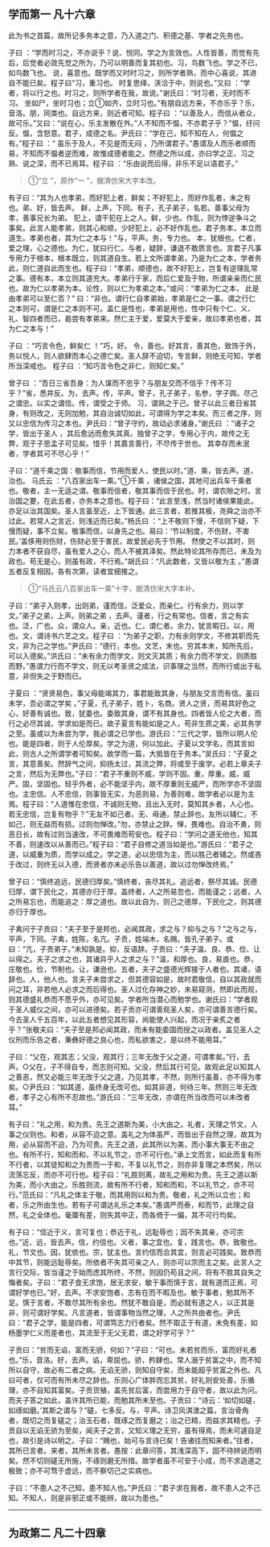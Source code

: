 ## 学而第一 凡十六章

此为书之首篇，故所记多务本之意，乃入道之门、积德之基、学者之先务也。

子曰 ：“学而时习之，不亦说乎？说、悦同。学之为言效也。人性皆善，而觉有先后，后觉者必效先觉之所为，乃可以明善而复其初也。习，鸟数飞也。学之不已，如鸟数飞也。 说，喜意也。既学而又时时习之，则所学者熟，而中心喜说，其进自不能已矣。程子曰“习，重习也。 时复思绎，浃洽于中，则说也。”又曰 ：“学者，将以行之也。时习之，则所学者在我，故说。”谢氏曰：“时习者，无时而不习。 坐如尸，坐时习也；立①如齐，立时习也。”有朋自远方来，不亦乐乎？乐，音洛。朋，同类也。自远方来，则近者可知。程子曰 ：“以善及人，而信从者众，故可乐。”又曰：“说在心，乐主发散在外。”人不知而不愠，不亦君子乎？”愠，纡问反。愠，含怒意。君子，成德之名。尹氏曰：“学在己，知不知在人，何愠之有。”程子曰 ：“ 虽乐于及人，不见是而无闷 ，乃所谓君子。”愚谓及人而乐者顺而易，不知而不愠者逆而难，故惟成德者能之。然德之所以成，亦曰学之正、习之熟、说之深，而不已焉耳。程子曰 ：“乐由说而后得，非乐不足以语君子。”
> ①“立 ”，原作“一 ”，据清仿宋大字本改。

有子曰：“其为人也孝弟，而好犯上者，鲜矣；不好犯上，而好作乱者，未之有也。弟、好，皆去声。 鲜，上声，下同。有子，孔子弟子，名若。善事父母为孝，善事兄长为弟。 犯上，谓干犯在上之人。鲜，少也。作乱，则为悖逆争斗之事矣。此言人能孝弟，则其心和顺，少好犯上，必不好作乱也。君子务本，本立而道生。孝弟也者，其为仁之本与！”与，平声。务，专力也。 本，犹根也。仁者，爱之理，心之德也。为仁，犹曰行仁。与者，疑辞，谦退不敢质言也。言君子凡事专用力于根本，根本既立，则其道自生。若上文所谓孝弟，乃是为仁之本，学者务此，则仁道自此而生也。程子曰：“孝弟，顺德也，故不好犯上，岂复有逆理乱常之事。德有本，本立则其道充大。孝弟行于家，而后仁爱及于物，所谓亲亲而仁民也。故为仁以孝弟为本。论性，则以仁为孝弟之本。”或问：“孝弟为仁之本， 此是由孝弟可以至仁否？” 曰：“非也。谓行仁自孝弟始，孝弟是仁之一事。谓之行仁之本则可，谓是仁之本则不可。盖仁是性也，孝弟是用也，性中只有个仁、义、礼、智四者而已，曷尝有孝弟来。然仁主于爱，爱莫大于爱亲，故曰孝弟也者，其为仁之本与！”

子曰 ：“巧言令色，鲜矣仁 ！”巧，好。 令，善也。好其言，善其色，致饰于外，务以悦人，则人欲肆而本心之德亡矣。圣人辞不迫切，专言鲜，则绝无可知，学者所当深戒也。 程子曰 ：“知巧言令色之非仁，则知仁矣。”

曾子曰 ：“吾日三省吾身：为人谋而不忠乎？与朋友交而不信乎？传不习乎？”省，悉井反。为，去声。传，平声。曾子，孔子弟子，名参，字子舆。尽己之谓忠。以实之谓信。传，谓受之于师。 习，谓熟之于己。曾子以此三者日省其身，有则改之，无则加勉，其自治诚切如此，可谓得为学之本矣。而三者之序，则又以忠信为传习之本也。尹氏曰：“曾子守约，故动必求诸身。”谢氏曰 ：“诸子之学，皆出于圣人 ，其后愈远而愈失其真。独曾子之学，专用心于内，故传之无弊，观于子思孟子可见矣。惜乎！其嘉言善行，不尽传于世也。 其幸存而未泯者，学者其可不尽心乎！”

子曰：“道千乘之国：敬事而信，节用而爱人，使民以时。”道、乘，皆去声。道，治也。 马氏云 ：“八百家出车一乘。”①千乘 ，诸侯之国，其地可出兵车千乘者也。敬者，主一无适之谓。敬事而信者，敬其事而信于民也。时，谓农隙之时。言治国之要，在此五者，亦务本之意也。程子曰：“此言至浅，然当时诸侯果能此，亦足以治其国矣。圣人言虽至近，上下皆通。此三言者，若推其极，尧舜之治亦不过此。若常人之言近，则浅近而已矣。”杨氏曰 ：“上不敬则下慢，不信则下疑，下慢而疑，事不立矣。敬事而信，以身先之也。易曰：‘节以制度，不伤财，不害民。’盖侈用则伤财，伤财必至于害民，故爱民必先于节用。 然使之不以其时，则力本者不获自尽，虽有爱人之心，而人不被其泽矣。然此特论其所存而已，未及为政也。苟无是心，则虽有政，不行焉。”胡氏曰：“凡此数者，又皆以敬为主 。”愚谓五者反复相因，各有次第，读者宜细推之。
> ①“马氏云八百家出车一乘”十字，据清仿宋大字本补。

子曰：“弟子入则孝，出则弟，谨而信，泛爱众，而亲仁。行有余力，则以学文。”弟子之弟，上声。则弟之弟 ，去声。谨者，行之有常也。信者，言之有实也。泛，广也。众，谓众人。亲，近也。仁，谓仁者。余力，犹言暇日。以，用也。文，谓诗书六艺之文。程子曰 ：“为弟子之职，力有余则学文，不修其职而先文，非为己之学也。”尹氏曰：“德行，本也。文艺，末也。穷其本末，知所先后，可以入德矣。”洪氏曰：“未有余力而学文，则文灭其质；有余力而不学文，则质胜而野。”愚谓力行而不学文，则无以考圣贤之成法，识事理之当然，而所行或出于私意，非但失之于野而已。

子夏曰 ：“贤贤易色，事父母能竭其力，事君能致其身，与朋友交言而有信。虽曰未学，吾必谓之学矣 。”子夏，孔子弟子，姓卜，名商。贤人之贤，而易其好色之心，好善有诚也。致，犹委也。委致其身，谓不有其身也。四者皆人伦之大者，而行之必尽其诚，学求如是而已。故子夏言有能如是之人，苟非生质之美，必其务学之至。虽或以为未尝为学，我必谓之已学也。游氏曰：“三代之学，皆所以明人伦也。能是四者，则于人伦厚矣。学之为道，何以加此。子夏以文学名，而其言如此，则古人之所谓学者可知矣。故学而一篇，大抵皆在于务本。”吴氏曰：“子夏之言，其意善矣。然辞气之间，抑扬太过，其流之弊，将或至于废学。必若上章夫子之言，然后为无弊也。”子曰：“君子不重则不威，学则不固。重，厚重。威，威严。固，坚固也。轻乎外者，必不能坚乎内，故不厚重则无威严，而所学亦不坚固也。主忠信。人不忠信，则事皆无实，为恶则易，为善则难，故学者必以是为主焉。程子曰：“人道惟在忠信，不诚则无物，且出入无时，莫知其乡者，人心也。若无忠信，岂复有物乎？”无友不如己者。无、毋通，禁止辞也。友所以辅仁，不如己，则无益而有损。过则勿惮改。”勿，亦禁止之辞。惮，畏难也。自治不勇，则恶日长，故有过则当速改，不可畏难而苟安也。程子曰：“学问之道无他也，知其不善，则速改以从善而已。”程子曰：“君子自修之道当如是也。”游氏曰：“君子之道，以威重为质，而学以成之。学之道，必以忠信为主，而以胜己者辅之。然或吝于改过，则终无以入德，而贤者亦未必乐告以善道，故以过勿惮改终焉。”

曾子曰：“慎终追远，民德归厚矣。”慎终者，丧尽其礼。追远者，祭尽其诚。民德归厚，谓下民化之，其德亦归于厚。盖终者，人之所易忽也，而能谨之；远者，人之所易忘也，而能追之：厚之道也。故以此自为，则己之德厚，下民化之，则其德亦归于厚也。

子禽问于子贡曰：“夫子至于是邦也，必闻其政，求之与？抑与之与？”之与之与，平声，下同。子禽，姓陈，名亢。子贡，姓端木，名赐。皆孔子弟子。或曰：“亢，子贡弟子。”未知孰是。抑，反语辞。子贡曰：“夫子温、良、恭、俭、让以得之。夫子之求之也，其诸异乎人之求之与？”温，和厚也。良，易直也。恭，庄敬也。俭，节制也。让，谦逊也。五者，夫子之盛德光辉接于人者也。其诸，语辞也。人，他人也。言夫子未尝求之，但其德容如是，故时君敬信，自以其政就而问之耳，非若他人必求之而后得也。圣人过化存神之妙，未易窥测，然即此而观，则其德盛礼恭而不愿乎外，亦可见矣。学者所当潜心而勉学也。谢氏曰：“学者观于圣人威仪之间，亦可以进德矣。若子贡亦可谓善观圣人矣，亦可谓善言德行矣。今去圣人千五百年，以此五者想见其形容，尚能使人兴起，而况于亲炙之者乎？”张敬夫曰：“夫子至是邦必闻其政，而未有能委国而授之以政者。盖见圣人之仪刑而乐告之者，秉彝好德之良心也，而私欲害之，是以终不能用耳。”

子曰：“父在，观其志；父没，观其行；三年无改于父之道，可谓孝矣。”行，去声。○父在，子不得自专，而志则可知。父没，然后其行可见。故观此足以知其人之善恶，然又必能三年无改于父之道，乃见其孝，不然，则所行虽善，亦不得为孝矣。○尹氏曰：“如其道，虽终身无改可也。如其非道，何待三年。然则三年无改者，孝子之心有所不忍故也。”游氏曰：“三年无改，亦谓在所当改而可以未改者耳。”

有子曰：“礼之用，和为贵。先王之道斯为美，小大由之。礼者，天理之节文，人事之仪则也。和者，从容不迫之意。盖礼之为体虽严，而皆出于自然之理，故其为用，必从容而不迫，乃为可贵。先王之道，此其所以为美，而小事大事无不由之也。有所不行，知和而和，不以礼节之，亦不可行也。”承上文而言，如此而复有所不行者，以其徒知和之为贵而一于和，不复以礼节之，则亦非复理之本然矣，所以流荡忘反，而亦不可行也。程子曰：“礼胜则离，故礼之用和为贵。先王之道以斯为美，而小大由之。乐胜则流，故有所不行者，知和而和，不以礼节之，亦不可行。”范氏曰：“凡礼之体主于敬，而其用则以和为贵。敬者，礼之所以立也；和者，乐之所由生也。若有子可谓达礼乐之本矣。”愚谓严而泰，和而节，此理之自然，礼之全体也。毫厘有差，则失其中正，而各倚于一偏，其不可行均矣。

有子曰：“信近于义，言可复也；恭近于礼，远耻辱也；因不失其亲，亦可宗也。”近、远，皆去声。信，约信也。义者，事之宜也。复，践言也。恭，致敬也。礼，节文也。因，犹依也。宗，犹主也。言约信而合其宜，则言必可践矣。致恭而中其节，则能远耻辱矣。所依者不失其可亲之人，则亦可以宗而主之矣。此言人之言行交际，皆当谨之于始而虑其所终，不然，则因仍苟且之间，将有不胜其自失之悔者矣。子曰：“君子食无求饱，居无求安，敏于事而慎于言，就有道而正焉，可谓好学也已。”好，去声。不求安饱者，志有在而不暇及也。敏于事者，勉其所不足。慎于言者，不敢尽其所有余也。然犹不敢自是，而必就有道之人，以正其是非，则可谓好学矣。凡言道者，皆谓事物当然之理，人之所共由者也。尹氏曰：“君子之学，能是四者，可谓笃志力行者矣。然不取正于有道，未免有差，如杨墨学仁义而差者也，其流至于无父无君，谓之好学可乎？”

子贡曰：“贫而无谄，富而无骄，何如？”子曰：“可也。未若贫而乐，富而好礼者也。”乐，音洛。好，去声。谄，卑屈也。骄，矜肆也。常人溺于贫富之中，而不知所以自守，故必有二者之病。无谄无骄，则知自守矣，而未能超乎贫富之外也。凡曰可者，仅可而有所未尽之辞也。乐则心广体胖而忘其贫，好礼则安处善，乐循理，亦不自知其富矣。子贡货殖，盖先贫后富，而尝用力于自守者，故以此为问。而夫子答之如此，盖许其所已能，而勉其所未至也。子贡曰：“诗云：‘如切如磋，如琢如磨。’其斯之谓与？”磋，七多反。与，平声。诗卫风淇澳之篇，言治骨角者，既切之而复磋之；治玉石者，既琢之而复磨之；治之已精，而益求其精也。子贡自以无谄无骄为至矣，闻夫子之言，又知义理之无穷，虽有得焉，而未可遽自足也，故引是诗以明之。子曰：“赐也，始可与言诗已矣！告诸往而知来者。”往者，其所已言者。来者，其所未言者。愚按：此章问答，其浅深高下，固不待辨说而明矣。然不切则磋无所施，不琢则磨无所措。故学者虽不可安于小成，而不求造道之极致；亦不可骛于虚远，而不察切己之实病也。

子曰：“不患人之不己知，患不知人也。”尹氏曰：“君子求在我者，故不患人之不己知。不知人，则是非邪正或不能辨，故以为患也。”


----

## 为政第二 凡二十四章

